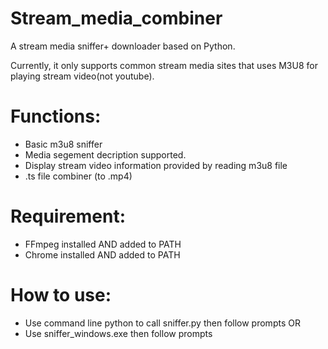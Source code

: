 # Stream_media_combiner
A stream media sniffer+ downloader based on Python.
  
Currently, it only supports common stream media sites that uses M3U8 for playing stream video(not youtube).  
# Functions:
- Basic m3u8 sniffer  
- Media segement decription supported.  
- Display stream video information provided by reading m3u8 file
- .ts file combiner (to .mp4)
# Requirement:
- FFmpeg installed AND added to PATH  
- Chrome installed AND added to PATH  
# How to use:  
- Use command line python to call sniffer.py then follow prompts 
OR  
- Use sniffer_windows.exe then follow prompts

